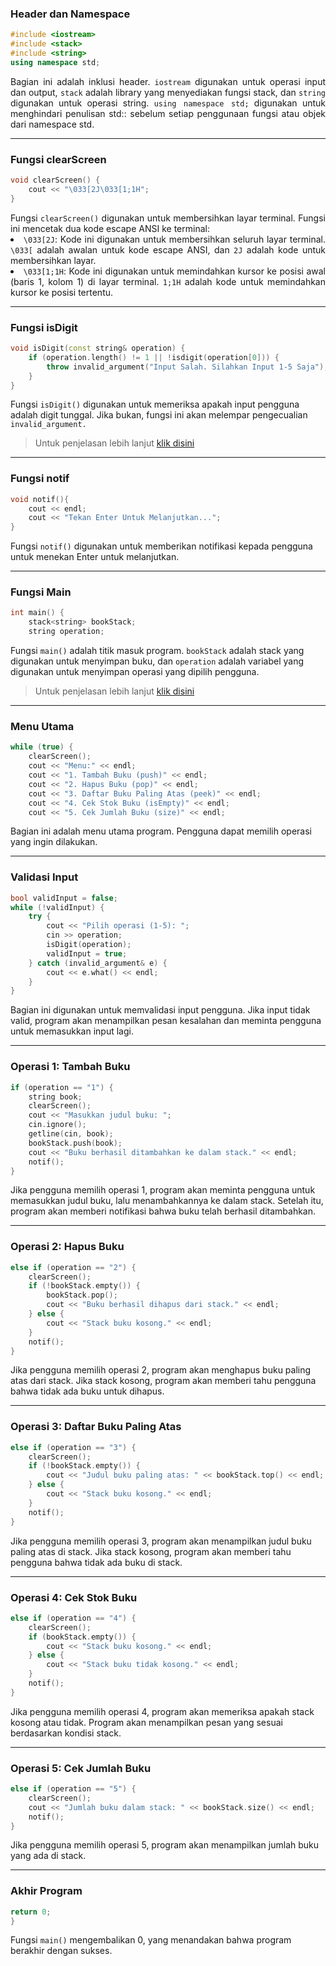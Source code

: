 ### Header dan Namespace
```cpp
#include <iostream>
#include <stack>
#include <string>
using namespace std;
```
<div style="text-align: justify;">
Bagian ini adalah inklusi header. <code>iostream</code> digunakan untuk operasi input dan output, <code>stack</code> adalah library yang menyediakan fungsi stack, dan <code>string</code> digunakan untuk operasi string. <code>using namespace std;</code> digunakan untuk menghindari penulisan std:: sebelum setiap penggunaan fungsi atau objek dari namespace std.
</div>

___
### Fungsi clearScreen
```cpp
void clearScreen() {
    cout << "\033[2J\033[1;1H";
}
```

<div style="text-align: justify;">
Fungsi <code>clearScreen()</code> digunakan untuk membersihkan layar terminal. Fungsi ini mencetak dua kode escape ANSI ke terminal: <br>
<li><code>\033[2J</code>: Kode ini digunakan untuk membersihkan seluruh layar terminal. <code>\033[</code> adalah awalan untuk kode escape ANSI, dan <code>2J</code> adalah kode untuk membersihkan layar.</li>
<li><code>\033[1;1H</code>: Kode ini digunakan untuk memindahkan kursor ke posisi awal (baris 1, kolom 1) di layar terminal. <code>1;1H</code> adalah kode untuk memindahkan kursor ke posisi tertentu.</li>
</div>

___
### Fungsi isDigit
```cpp
void isDigit(const string& operation) {
    if (operation.length() != 1 || !isdigit(operation[0])) {
        throw invalid_argument("Input Salah. Silahkan Input 1-5 Saja");
    }
}
```
Fungsi `isDigit()` digunakan untuk memeriksa apakah input pengguna adalah digit tunggal. Jika bukan, fungsi ini akan melempar pengecualian `invalid_argument.`
> Untuk penjelasan lebih lanjut [klik disini](/Tugas/Pertemuan9/all/full-exp-1.md)
___
### Fungsi notif
```cpp
void notif(){
    cout << endl;
    cout << "Tekan Enter Untuk Melanjutkan...";
}
```
Fungsi `notif()` digunakan untuk memberikan notifikasi kepada pengguna untuk menekan Enter untuk melanjutkan.
___
### Fungsi Main
```cpp
int main() {
    stack<string> bookStack;
    string operation;
``` 
Fungsi `main()` adalah titik masuk program. `bookStack` adalah stack yang digunakan untuk menyimpan buku, dan `operation` adalah variabel yang digunakan untuk menyimpan operasi yang dipilih pengguna.
> Untuk penjelasan lebih lanjut [klik disini](/Tugas/Pertemuan9/all/full-exp-2.md)
___
### Menu Utama
```cpp
while (true) {
    clearScreen();
    cout << "Menu:" << endl;
    cout << "1. Tambah Buku (push)" << endl;
    cout << "2. Hapus Buku (pop)" << endl;
    cout << "3. Daftar Buku Paling Atas (peek)" << endl;
    cout << "4. Cek Stok Buku (isEmpty)" << endl;
    cout << "5. Cek Jumlah Buku (size)" << endl;
```
Bagian ini adalah menu utama program. Pengguna dapat memilih operasi yang ingin dilakukan.
___
### Validasi Input
```cpp
bool validInput = false;
while (!validInput) {
    try {
        cout << "Pilih operasi (1-5): ";
        cin >> operation;
        isDigit(operation);
        validInput = true;
    } catch (invalid_argument& e) {
        cout << e.what() << endl;
    }
}
```
Bagian ini digunakan untuk memvalidasi input pengguna. Jika input tidak valid, program akan menampilkan pesan kesalahan dan meminta pengguna untuk memasukkan input lagi.
___
### Operasi 1: Tambah Buku
```cpp
if (operation == "1") {
    string book;
    clearScreen();
    cout << "Masukkan judul buku: ";
    cin.ignore();
    getline(cin, book);
    bookStack.push(book);
    cout << "Buku berhasil ditambahkan ke dalam stack." << endl;
    notif();
}
```
Jika pengguna memilih operasi 1, program akan meminta pengguna untuk memasukkan judul buku, lalu menambahkannya ke dalam stack. Setelah itu, program akan memberi notifikasi bahwa buku telah berhasil ditambahkan.
___
### Operasi 2: Hapus Buku
```cpp
else if (operation == "2") {
    clearScreen();
    if (!bookStack.empty()) {
        bookStack.pop();
        cout << "Buku berhasil dihapus dari stack." << endl;
    } else {
        cout << "Stack buku kosong." << endl;
    }
    notif();
}
```
Jika pengguna memilih operasi 2, program akan menghapus buku paling atas dari stack. Jika stack kosong, program akan memberi tahu pengguna bahwa tidak ada buku untuk dihapus.
___
### Operasi 3: Daftar Buku Paling Atas
```cpp
else if (operation == "3") {
    clearScreen();
    if (!bookStack.empty()) {
        cout << "Judul buku paling atas: " << bookStack.top() << endl;
    } else {
        cout << "Stack buku kosong." << endl;
    }
    notif();
}
```
Jika pengguna memilih operasi 3, program akan menampilkan judul buku paling atas di stack. Jika stack kosong, program akan memberi tahu pengguna bahwa tidak ada buku di stack.
___
### Operasi 4: Cek Stok Buku
```cpp
else if (operation == "4") {
    clearScreen();
    if (bookStack.empty()) {
        cout << "Stack buku kosong." << endl;
    } else {
        cout << "Stack buku tidak kosong." << endl;
    }
    notif();
}
```
Jika pengguna memilih operasi 4, program akan memeriksa apakah stack kosong atau tidak. Program akan menampilkan pesan yang sesuai berdasarkan kondisi stack.
___
### Operasi 5: Cek Jumlah Buku
```cpp
else if (operation == "5") {
    clearScreen();
    cout << "Jumlah buku dalam stack: " << bookStack.size() << endl;
    notif();
}
```
Jika pengguna memilih operasi 5, program akan menampilkan jumlah buku yang ada di stack.
___
### Akhir Program
```cpp
return 0;
}
```
Fungsi `main()` mengembalikan 0, yang menandakan bahwa program berakhir dengan sukses.

